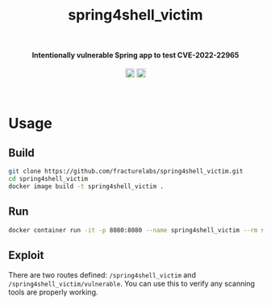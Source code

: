 <h1 align="center">
  <br>
    spring4shell_victim
  <br>
  <br>
</h1>

<h4 align="center">Intentionally vulnerable Spring app to test CVE-2022-22965</h4>
<p align="center">
  <a href="https://twitter.com/fracturelabs"><img src="https://img.shields.io/badge/twitter-%40fracturelabs-orange.svg" alt="@fracturelabs" height="18"></a>
  <a href="https://twitter.com/brkr19"><img src="https://img.shields.io/badge/twitter-%40brkr19-orange.svg" alt="@brkr19" height="18"></a>
</p>
<br>

# Usage

## Build
```bash
git clone https://github.com/fracturelabs/spring4shell_victim.git
cd spring4shell_victim
docker image build -t spring4shell_victim .
```

## Run
```bash
docker container run -it -p 8080:8080 --name spring4shell_victim --rm spring4shell_victim
```

## Exploit
There are two routes defined: `/spring4shell_victim` and `/spring4shell_victim/vulnerable`. You can use this to verify any scanning tools are properly working.

